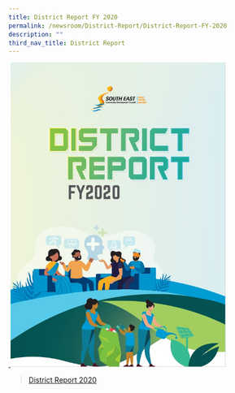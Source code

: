 ```yaml
---
title: District Report FY 2020
permalink: /newsroom/District-Report/District-Report-FY-2020
description: ""
third_nav_title: District Report
---
```

<a href="https://www.cdc.gov.sg/flipbook/southeast/flipbook/se-district-report-fy2020-2/index.html#p=1">
 <img src="/images/NewsRoom/District%20Report%20Cover.jpg" style="width:auto; height:600px;">

>[District Report 2020](https://www.cdc.gov.sg/flipbook/southeast/2022/contact-se-may-aug-2022/index.html#p=4) 
